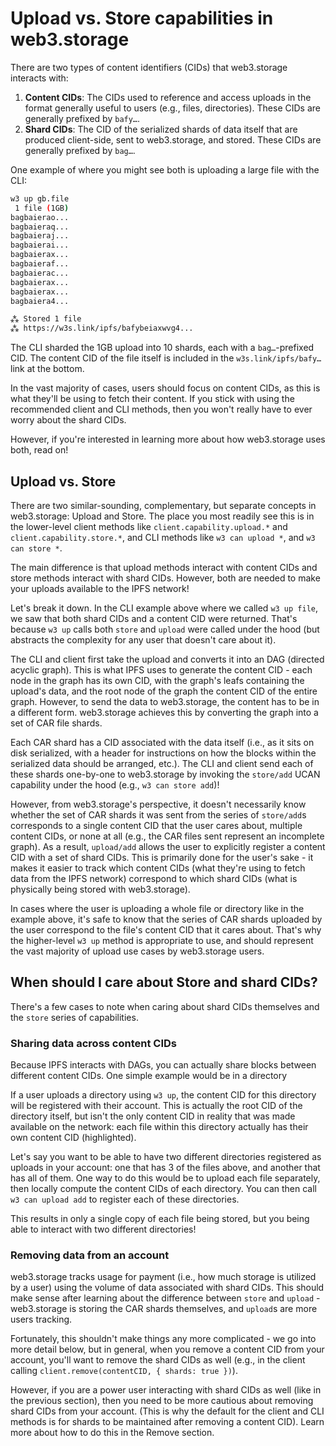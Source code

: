 # Upload vs. Store capabilities in web3.storage

There are two types of content identifiers (CIDs) that web3.storage interacts with:

1. **Content CIDs**: The CIDs used to reference and access uploads in the format generally useful to users (e.g., files, directories). These CIDs are generally prefixed by `bafy…`.
2. **Shard CIDs**: The CID of the serialized shards of data itself that are produced client-side, sent to web3.storage, and stored. These CIDs are generally prefixed by `bag…`.

One example of where you might see both is uploading a large file with the CLI:

```sh
w3 up gb.file
 1 file (1GB)
bagbaierao...
bagbaieraq...
bagbaieraj...
bagbaierai...
bagbaierax...
bagbaieraf...
bagbaierac...
bagbaierax...
bagbaierax...
bagbaiera4...

⁂ Stored 1 file
⁂ https://w3s.link/ipfs/bafybeiaxwvg4...
```

The CLI sharded the 1GB upload into 10 shards, each with a `bag…`-prefixed CID. The content CID of the file itself is included in the `w3s.link/ipfs/bafy…` link at the bottom.

In the vast majority of cases, users should focus on content CIDs, as this is what they'll be using to fetch their content. If you stick with using the recommended client and CLI methods, then you won't really have to ever worry about the shard CIDs.

However, if you're interested in learning more about how web3.storage uses both, read on!

## Upload vs. Store

There are two similar-sounding, complementary, but separate concepts in web3.storage: Upload and Store. The place you most readily see this is in the lower-level client methods like `client.capability.upload.*` and `client.capability.store.*`, and CLI methods like `w3 can upload *`, and `w3 can store *`.

The main difference is that upload methods interact with content CIDs and store methods interact with shard CIDs. However, both are needed to make your uploads available to the IPFS network!

Let's break it down. In the CLI example above where we called `w3 up file`, we saw that both shard CIDs and a content CID were returned. That's because `w3 up` calls both `store` and `upload` were called under the hood (but abstracts the complexity for any user that doesn't care about it).

The CLI and client first take the upload and converts it into an DAG (directed acyclic graph). This is what IPFS uses to generate the content CID - each node in the graph has its own CID, with the graph's leafs containing the upload's data, and the root node of the graph the content CID of the entire graph. However, to send the data to web3.storage, the content has to be in a different form. web3.storage achieves this by converting the graph into a set of CAR file shards.

Each CAR shard has a CID associated with the data itself (i.e., as it sits on disk serialized, with a header for instructions on how the blocks within the serialized data should be arranged, etc.). The CLI and client send each of these shards one-by-one to web3.storage by invoking the `store/add` UCAN capability under the hood (e.g., `w3 can store add`)!

However, from web3.storage's perspective, it doesn't necessarily know whether the set of CAR shards it was sent from the series of `store/add`s corresponds to a single content CID that the user cares about, multiple content CIDs, or none at all (e.g., the CAR files sent represent an incomplete graph). As a result, `upload/add` allows the user to explicitly register a content CID with a set of shard CIDs. This is primarily done for the user's sake - it makes it easier to track which content CIDs (what they're using to fetch data from the IPFS network) correspond to which shard CIDs (what is physically being stored with web3.storage).

In cases where the user is uploading a whole file or directory like in the example above, it's safe to know that the series of CAR shards uploaded by the user correspond to the file's content CID that it cares about. That's why the higher-level `w3 up` method is appropriate to use, and should represent the vast majority of upload use cases by web3.storage users.

## When should I care about Store and shard CIDs?

There's a few cases to note when caring about shard CIDs themselves and the `store` series of capabilities.

### Sharing data across content CIDs

Because IPFS interacts with DAGs, you can actually share blocks between different content CIDs. One simple example would be in a directory

If a user uploads a directory using `w3 up`, the content CID for this directory will be registered with their account. This is actually the root CID of the directory itself, but isn't the only content CID in reality that was made available on the network: each file within this directory actually has their own content CID (highlighted).

Let's say you want to be able to have two different directories registered as uploads in your account: one that has 3 of the files above, and another that has all of them. One way to do this would be to upload each file separately, then locally compute the content CIDs of each directory. You can then call `w3 can upload add` to register each of these directories.

This results in only a single copy of each file being stored, but you being able to interact with two different directories!

### Removing data from an account

web3.storage tracks usage for payment (i.e., how much storage is utilized by a user) using the volume of data associated with shard CIDs. This should make sense after learning about the difference between `store` and `upload` - web3.storage is storing the CAR shards themselves, and `upload`s are more users tracking.

Fortunately, this shouldn't make things any more complicated - we go into more detail below, but in general, when you remove a content CID from your account, you'll want to remove the shard CIDs as well (e.g., in the client calling `client.remove(contentCID, { shards: true })`).

However, if you are a power user interacting with shard CIDs as well (like in the previous section), then you need to be more cautious about removing shard CIDs from your account. (This is why the default for the client and CLI methods is for shards to be maintained after removing a content CID). Learn more about how to do this in the Remove section.
